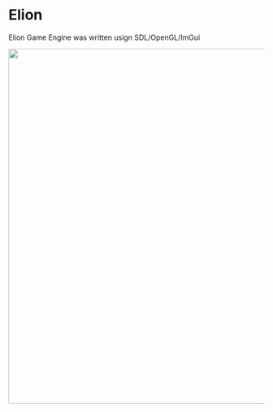 # Elion


Elion Game Engine was written usign SDL/OpenGL/ImGui


<img width="700" src=“https://https://github.com/lasteveqa/Elion/tree/master/images/ElionDemo.png”>
